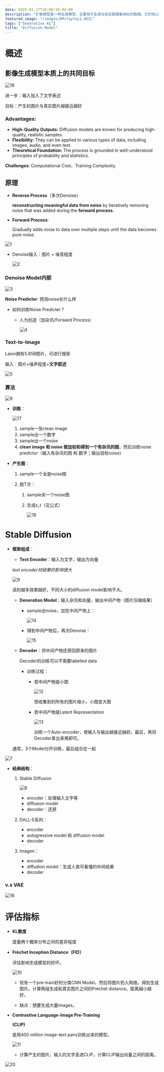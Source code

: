 ```yaml
---
date: 2025-01-17T10:00:59-04:00
description: "扩散模型是一种生成模型，主要用于生成与给定数据集相似的数据。它的核心思想是通过逐步添加噪声（扩散过程）和逐步去噪（逆扩散过程）来学习数据的分布，从而生成高质量的数据样本。"
featured_image: "/images/DM/taytay1.HEIC"
tags: ["Generative AI"]
title: "Diffusion Model"
---
```


# 概述

## 影像生成模型本质上的共同目标

![19](/images/DM/19.png)

进一步：输入加入了文字表述

目标：产生的图片与真实图片越接近越好



### Advantages:

- **High-Quality Outputs:** Diffusion models are known for producing high-quality, realistic samples.
- **Flexibility:** They can be applied to various types of data, including images, audio, and even text.
- **Theoretical Foundation:** The process is grounded in well-understood principles of probability and statistics.

**Challenges**: Computational Cost、Training Complexity.





## 原理

+ **Reverse Process**（多次Denoise）

  **reconstructing meaningful data from noise** by iteratively removing noise that was added during the **forward process**.

+ **Forward Process**:

  Gradually adds noise to data over multiple steps until the data becomes pure noise.

![1](/images/DM/1.png)

+ Denoise输入：图片 + 噪音程度

  ![2](/images/DM/2.png)

### Denoise Model内部

![3](/images/DM/3.png)

**Noise Predicter**: 预测noise长什么样

+ 如何训练Noise Predicter？

  + 人为创造（加杂讯/Forward Process）

    ![4](/images/DM/4.png)

### **Text-to-Image**

Laion拥有5.85B图片，可进行搜索

输入：图片+噪声程度+**文字叙述**

![5](/images/DM/5.png)

### 算法

![6](/images/DM/6.png)

+ **训练**：
  
  ![17](/images/DM/17.png)
  
  1. sample一张clean image
  2. sample出一个数字
  3. sample出一个noise
  4. **clean image 和 noise 做加权和得到一个有杂讯的图**，然后训练noise predictor（输入有杂讯的图 和 数字；输出目标noise）
  
+ **产生图**：
  
  1. sample一个全是noise图
  
  2. 跑T次：
  
     1. sample另一个noise图
  
     2. 生成x_t（见公式）
  
        ![18](/images/DM/18.png)



# Stable Diffusion

+ **框架组成**：

  +  **Text Encoder**：输入为文字，输出为向量

    *text encoder对结果的影响很大*

    ![9](/images/DM/9.png)

    读的越多效果越好，不同大小的diffusion model影响不大。

  + **Deneration Model**：输入杂讯和向量，输出中间产物（图片压缩结果）

    + sample出noise，加在中间产物上：

      ![14](/images/DM/14.png)

    + 得到中间产物后，再次Denoise：

      ![15](/images/DM/15.png)

  + **Decoder**：将中间产物还原回原来的图片

    Decoder的训练可以不需要labelled data

    + 训练过程：

      + 若中间产物是小图

        ![12](/images/DM/12.png)

        把收集到的所有的图片缩小，小图变大图

      + 若中间产物是Latent Representation

        ![13](/images/DM/13.png)

        训练一个Auto-encoder，使输入与输出越接近越好。最后，再将Decoder拿出来用即可。

  通常，3个Model分开训练，最后组合在一起

![7](/images/DM/7.png)

+ **经典结构**：

  1. Stable Diffusion

     ![8](/images/DM/8.png)

     + encoder：处理输入文字等
     + diffusion model
     + decoder：还原

  2. DALL-E系列：

     + encoder
     + autogressive model 和 diffusion model
     + decoder

  3. Imagen：

     + encoder
     + diffudion model：生成人类可看懂的中间结果
     + decoder

### v.s VAE

![16](/images/DM/16.png)





# **评估指标**

+ **KL散度**

  度量两个概率分布之间的差异程度

+ **Fréchet Inception Distance（FID）**

  评估影响生成模型的好坏。

  ![10](/images/DM/10.png)

  + 现有一个pre-train好的分类CNN Model，然后将图片扔入网络，得到生成图片。计算两组生成和真实图片之间的Fréchet distance。距离越小越好。

  + 缺点：想要生成大量images。

+ **Contrastive Language-Image Pre-Training**

  **(CLIP)**

  是用400 million image-text pairs训练出来的模型。

  ![11](/images/DM/11.png)

  + 计算产生的图片、输入的文字丢进CLIP，计算CLIP输出向量之间的距离。

![20](/images/DM/20.png)





















